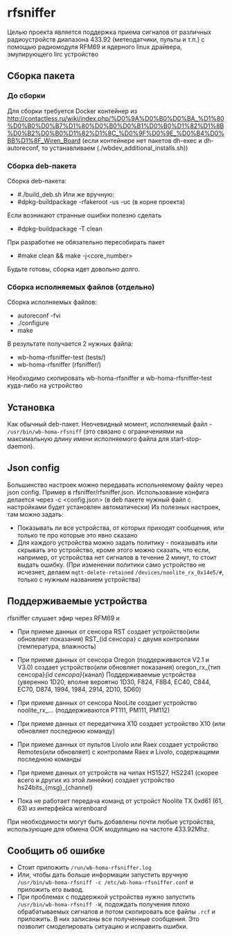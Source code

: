 # rfsniffer
Целью проекта является поддержка приема сигналов от различных радиоустройств диапазона 433.92 (метеодатчики, пульты и т.п.) с помощью радиомодуля RFM69 и ядерного linux драйвера, эмулирующего lirc устройство

## Сборка пакета
### До сборки
Для сборки требуется Docker контейнер из http://contactless.ru/wiki/index.php/%D0%9A%D0%B0%D0%BA_%D1%80%D0%B0%D0%B7%D1%80%D0%B0%D0%B1%D0%B0%D1%82%D1%8B%D0%B2%D0%B0%D1%82%D1%8C_%D0%9F%D0%9E_%D0%B4%D0%BB%D1%8F_Wiren_Board
(если контейнере нет пакетов dh-exec и dh-autoreconf, то устанавливаем (./wbdev_additional_installs.sh)) 

### Сборка deb-пакета
Сборка deb-пакета:
- #./build_deb.sh
Или же вручную:
- #dpkg-buildpackage -rfakeroot -us -uc (в корне проекта)

Если возникают странные ошибки полезно сделать
- #dpkg-buildpackage -T clean

При разработке не обязательно пересобирать пакет
- #make clean && make -j<core_number>

Будьте готовы, сборка идет довольно долго.

### Сборка исполняемых файлов (отдельно)
Сборка исполняемых файлов:
- autoreconf -fvi  
- ./configure 
- make

В результате получается 2 нужных файла:
- wb-homa-rfsniffer-test (tests/)
- wb-homa-rfsniffer (rfsniffer/)

Необходимо скопировать wb-homa-rfsniffer и wb-homa-rfsniffer-test куда-либо на устройство

## Установка
Как обычный deb-пакет. Неочевидный момент, исполняемый файл - `/usr/bin/wb-homa-rfsniff` (это связано с ограничениями на максимальную длину имени исполняемого файла для start-stop-daemon).


## Json config
Большинство настроек можно передавать испольняемому файлу через json config. Пример в rfsniffer/rfsniffer.json. Использование конфига делается через -c <config.json>
(в deb пакете нужный файл с настройками будет установлен автоматически)
Из полезных настроек, там можно задать:
- Показывать ли все устройства, от которых приходят сообщения, или только те про которые это явно сказано
- Для каждого устройства можно задать политику - показывать или скрывать это устройство, кроме этого можно сказать, что если, например, от устройства нет сигналов в течение 2 минут, то стоит выдать ошибку.
  (При изменении политики само устройство не исчезнет, делаем `mqtt-delete-retained` `/devices/noolite_rx_0x14e5/#`, только с нужным названием устройства)
  

## Поддерживаемые устройства
rfsniffer слушает эфир через RFM69 и 
- При приеме данных от сенсора RST создает устройство(или обновляет показания) RST_{id сенсора} с двумя контролами (температура, влажность)
- При приеме данных от сенсора Oregon (поддерживаются V2.1 и V3.0) создает устройство(или обновляет показания) oregon_rx_{тип сенсора}_{id сенсора}_{канал} 
    Поддерживаемые устройства (уверенно 1D20, вполне вероятно 1D30, F824, F8B4, EC40, C844, EC70, D874, 1994, 1984, 2914, 2D10, 5D60)
- При приеме данных от сенсора NooLite создает устройство noolite_rx_... (поддерживаются PT111, PM111, PM112)
- При приеме данных от передатчика X10 создает устройство X10 (или обновляет последнюю команду)
- При приеме данных от пультов Livolo или Raex создает устройство Remotes(или обновляет) с контролами  Raex и Livolo, содержащими последнюю команды
- При приеме данных от устройств на чипах HS1527, HS2241 (скорее всего и других из этой линейки) создает устройство hs24bits_{msg}_{channel}

- Пока не работает передача команд от устройст Noolite TX 0xd61 (61, 63) из интерфейса wirenboard

При необходимости могут быть добавлены почти любые устройства, использующие для обмена OOK модуляцию на частоте 433.92Mhz. 


## Сообщить об ошибке
- Стоит приложить `/run/wb-homa-rfsniffer.log`
- Или, чтобы дать больше информации запустить вручную `/usr/bin/wb-homa-rfsniff -c /etc/wb-homa-rfsniffer.conf` и приложить его вывод.
- При проблемах с поддержкой устройства нужно запустить `/usr/bin/wb-homa-rfsniff -W`, подождать получения плохо обрабатываемых сигналов и потом скопировать все файлы `.rcf` и приложить. В них записаны все полученные сообщения. Это позволит смоделировать ситуацию и исправить ошибки.
